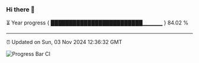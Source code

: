 ### Hi there 👋

⏳ Year progress { █████████████████████████▁▁▁▁▁ } 84.02 %

---

⏰ Updated on Sun, 03 Nov 2024 12:36:32 GMT

![Progress Bar CI](https://github.com/liununu/liununu/workflows/Progress%20Bar%20CI/badge.svg)

